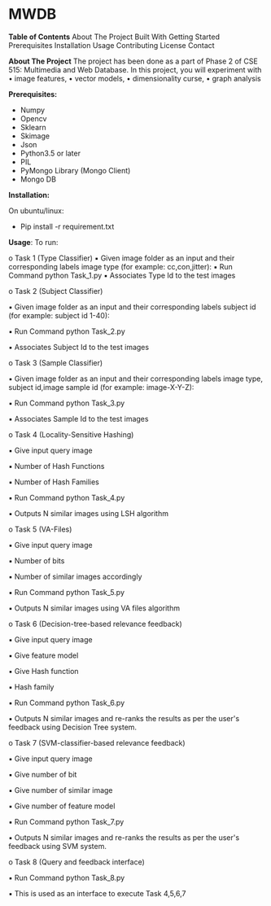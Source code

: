 # MWDB

**Table of Contents**
        About The Project
            Built With
        Getting Started
            Prerequisites
            Installation
        Usage
        Contributing
        License
        Contact


**About The Project**
The project has been done as a part of Phase 2 of CSE 515: Multimedia and Web Database.
In this project, you will experiment with
• image features,
• vector models, 
• dimensionality curse,
• graph analysis


**Prerequisites:**
* Numpy
* Opencv
* Sklearn
* Skimage
* Json
* Python3.5 or later
* PIL 
* PyMongo Library (Mongo Client) 
* Mongo DB 


**Installation:**

On ubuntu/linux:
* Pip install -r requirement.txt


**Usage**:
To run:

o Task 1 (Type Classifier)
▪ Given image folder as an input and their corresponding labels image type (for example: cc,con,jitter):
▪ Run Command python Task_1.py
▪ Associates Type Id to the test images


o Task 2 (Subject Classifier)

▪ Given image folder as an input and their corresponding labels subject id (for example: subject id 1-40):

▪ Run Command python Task_2.py

▪ Associates Subject Id to the test images


o Task 3 (Sample Classifier)

▪ Given image folder as an input and their corresponding labels image type, subject id,image sample id (for example: image-X-Y-Z):

▪ Run Command python Task_3.py

▪ Associates Sample Id to the test images


o Task 4 (Locality-Sensitive Hashing)

▪ Give input query image

▪ Number of Hash Functions

▪ Number of Hash Families

▪ Run Command python Task_4.py

▪ Outputs N similar images using LSH algorithm


o Task 5 (VA-Files)

▪ Give input query image

▪ Number of bits

▪ Number of similar images accordingly

▪ Run Command python Task_5.py

▪ Outputs N similar images using VA files algorithm

o Task 6 (Decision-tree-based relevance feedback)

▪  Give input query image

▪ Give feature model

▪ Give Hash function

▪  Hash family

▪ Run Command python Task_6.py

▪ Outputs N similar images and re-ranks the results as per the user's feedback using Decision Tree system.

o Task 7 (SVM-classifier-based relevance feedback)

▪ Give input query image

▪ Give number  of bit

▪ Give number of similar image

▪ Give number of feature model

▪ Run Command python Task_7.py

▪ Outputs N similar images and re-ranks the results as per the user's feedback using SVM system.

o Task 8 (Query and feedback interface)

▪ Run Command python Task_8.py

▪ This is used as an interface to execute Task 4,5,6,7
